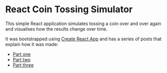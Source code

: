 # React Coin Tossing Simulator

This simple React application simulates tossing a coin over and over again and visualises how the results change over time.

It was bootstrapped using [Create React App](https://github.com/facebook/create-react-app) and has a series of posts that explain how it was made:

- [Part one](https://daneden.me/2019/07/29/toss-a-coin-with-react-part-1/)
- [Part two](https://daneden.me/2019/08/10/toss-a-coin-with-react-part-2/)
- [Part three](https://daneden.me/2020/02/03/toss-a-coin-with-react-part-3/)

